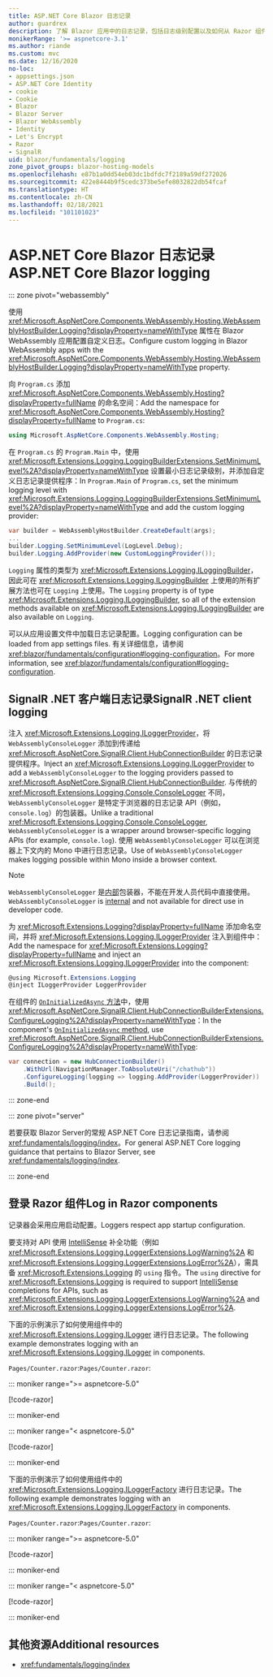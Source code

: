 ```yaml
---
title: ASP.NET Core Blazor 日志记录
author: guardrex
description: 了解 Blazor 应用中的日志记录，包括日志级别配置以及如何从 Razor 组件写入日志消息。
monikerRange: '>= aspnetcore-3.1'
ms.author: riande
ms.custom: mvc
ms.date: 12/16/2020
no-loc:
- appsettings.json
- ASP.NET Core Identity
- cookie
- Cookie
- Blazor
- Blazor Server
- Blazor WebAssembly
- Identity
- Let's Encrypt
- Razor
- SignalR
uid: blazor/fundamentals/logging
zone_pivot_groups: blazor-hosting-models
ms.openlocfilehash: e87b1a0dd54eb03dc1bdfdc7f2189a59df272026
ms.sourcegitcommit: 422e8444b9f5cedc373be5efe8032822db54fcaf
ms.translationtype: HT
ms.contentlocale: zh-CN
ms.lasthandoff: 02/18/2021
ms.locfileid: "101101023"
---
```

# <a name="aspnet-core-blazor-logging"></a><span data-ttu-id="02802-103">ASP.NET Core Blazor 日志记录</span><span class="sxs-lookup"><span data-stu-id="02802-103">ASP.NET Core Blazor logging</span></span>

::: zone pivot="webassembly"

<span data-ttu-id="02802-104">使用 <xref:Microsoft.AspNetCore.Components.WebAssembly.Hosting.WebAssemblyHostBuilder.Logging?displayProperty=nameWithType> 属性在 Blazor WebAssembly 应用配置自定义日志。</span><span class="sxs-lookup"><span data-stu-id="02802-104">Configure custom logging in Blazor WebAssembly apps with the <xref:Microsoft.AspNetCore.Components.WebAssembly.Hosting.WebAssemblyHostBuilder.Logging?displayProperty=nameWithType> property.</span></span>

<span data-ttu-id="02802-105">向 `Program.cs` 添加 <xref:Microsoft.AspNetCore.Components.WebAssembly.Hosting?displayProperty=fullName> 的命名空间：</span><span class="sxs-lookup"><span data-stu-id="02802-105">Add the namespace for <xref:Microsoft.AspNetCore.Components.WebAssembly.Hosting?displayProperty=fullName> to `Program.cs`:</span></span>

```csharp
using Microsoft.AspNetCore.Components.WebAssembly.Hosting;
```

<span data-ttu-id="02802-106">在 `Program.cs` 的 `Program.Main` 中，使用 <xref:Microsoft.Extensions.Logging.LoggingBuilderExtensions.SetMinimumLevel%2A?displayProperty=nameWithType> 设置最小日志记录级别，并添加自定义日志记录提供程序：</span><span class="sxs-lookup"><span data-stu-id="02802-106">In `Program.Main` of `Program.cs`, set the minimum logging level with <xref:Microsoft.Extensions.Logging.LoggingBuilderExtensions.SetMinimumLevel%2A?displayProperty=nameWithType> and add the custom logging provider:</span></span>

```csharp
var builder = WebAssemblyHostBuilder.CreateDefault(args);
...
builder.Logging.SetMinimumLevel(LogLevel.Debug);
builder.Logging.AddProvider(new CustomLoggingProvider());
```

<span data-ttu-id="02802-107">`Logging` 属性的类型为 <xref:Microsoft.Extensions.Logging.ILoggingBuilder>，因此可在 <xref:Microsoft.Extensions.Logging.ILoggingBuilder> 上使用的所有扩展方法也可在 `Logging` 上使用。</span><span class="sxs-lookup"><span data-stu-id="02802-107">The `Logging` property is of type <xref:Microsoft.Extensions.Logging.ILoggingBuilder>, so all of the extension methods available on <xref:Microsoft.Extensions.Logging.ILoggingBuilder> are also available on `Logging`.</span></span>

<span data-ttu-id="02802-108">可以从应用设置文件中加载日志记录配置。</span><span class="sxs-lookup"><span data-stu-id="02802-108">Logging configuration can be loaded from app settings files.</span></span> <span data-ttu-id="02802-109">有关详细信息，请参阅 <xref:blazor/fundamentals/configuration#logging-configuration>。</span><span class="sxs-lookup"><span data-stu-id="02802-109">For more information, see <xref:blazor/fundamentals/configuration#logging-configuration>.</span></span>

## <a name="signalr-net-client-logging"></a><span data-ttu-id="02802-110">SignalR .NET 客户端日志记录</span><span class="sxs-lookup"><span data-stu-id="02802-110">SignalR .NET client logging</span></span>

<span data-ttu-id="02802-111">注入 <xref:Microsoft.Extensions.Logging.ILoggerProvider>，将 `WebAssemblyConsoleLogger` 添加到传递给 <xref:Microsoft.AspNetCore.SignalR.Client.HubConnectionBuilder> 的日志记录提供程序。</span><span class="sxs-lookup"><span data-stu-id="02802-111">Inject an <xref:Microsoft.Extensions.Logging.ILoggerProvider> to add a `WebAssemblyConsoleLogger` to the logging providers passed to <xref:Microsoft.AspNetCore.SignalR.Client.HubConnectionBuilder>.</span></span> <span data-ttu-id="02802-112">与传统的 <xref:Microsoft.Extensions.Logging.Console.ConsoleLogger> 不同，`WebAssemblyConsoleLogger` 是特定于浏览器的日志记录 API（例如，`console.log`）的包装器。</span><span class="sxs-lookup"><span data-stu-id="02802-112">Unlike a traditional <xref:Microsoft.Extensions.Logging.Console.ConsoleLogger>, `WebAssemblyConsoleLogger` is a wrapper around browser-specific logging APIs (for example, `console.log`).</span></span> <span data-ttu-id="02802-113">使用 `WebAssemblyConsoleLogger` 可以在浏览器上下文内的 Mono 中进行日志记录。</span><span class="sxs-lookup"><span data-stu-id="02802-113">Use of `WebAssemblyConsoleLogger` makes logging possible within Mono inside a browser context.</span></span>

> [!NOTE]
> <span data-ttu-id="02802-114">`WebAssemblyConsoleLogger` 是[内部](/dotnet/csharp/language-reference/keywords/internal)包装器，不能在开发人员代码中直接使用。</span><span class="sxs-lookup"><span data-stu-id="02802-114">`WebAssemblyConsoleLogger` is [internal](/dotnet/csharp/language-reference/keywords/internal) and not available for direct use in developer code.</span></span>

<span data-ttu-id="02802-115">为 <xref:Microsoft.Extensions.Logging?displayProperty=fullName> 添加命名空间，并将 <xref:Microsoft.Extensions.Logging.ILoggerProvider> 注入到组件中：</span><span class="sxs-lookup"><span data-stu-id="02802-115">Add the namespace for <xref:Microsoft.Extensions.Logging?displayProperty=fullName> and inject an <xref:Microsoft.Extensions.Logging.ILoggerProvider> into the component:</span></span>

```csharp
@using Microsoft.Extensions.Logging
@inject ILoggerProvider LoggerProvider
```

<span data-ttu-id="02802-116">在组件的 [`OnInitializedAsync` 方法](xref:blazor/components/lifecycle#component-initialization-methods)中，使用 <xref:Microsoft.AspNetCore.SignalR.Client.HubConnectionBuilderExtensions.ConfigureLogging%2A?displayProperty=nameWithType>：</span><span class="sxs-lookup"><span data-stu-id="02802-116">In the component's [`OnInitializedAsync` method](xref:blazor/components/lifecycle#component-initialization-methods), use <xref:Microsoft.AspNetCore.SignalR.Client.HubConnectionBuilderExtensions.ConfigureLogging%2A?displayProperty=nameWithType>:</span></span>

```csharp
var connection = new HubConnectionBuilder()
    .WithUrl(NavigationManager.ToAbsoluteUri("/chathub"))
    .ConfigureLogging(logging => logging.AddProvider(LoggerProvider))
    .Build();
```

::: zone-end

::: zone pivot="server"

<span data-ttu-id="02802-117">若要获取 Blazor Server的常规 ASP.NET Core 日志记录指南，请参阅 <xref:fundamentals/logging/index>。</span><span class="sxs-lookup"><span data-stu-id="02802-117">For general ASP.NET Core logging guidance that pertains to Blazor Server, see <xref:fundamentals/logging/index>.</span></span>

::: zone-end

## <a name="log-in-razor-components"></a><span data-ttu-id="02802-118">登录 Razor 组件</span><span class="sxs-lookup"><span data-stu-id="02802-118">Log in Razor components</span></span>

<span data-ttu-id="02802-119">记录器会采用应用启动配置。</span><span class="sxs-lookup"><span data-stu-id="02802-119">Loggers respect app startup configuration.</span></span>

<span data-ttu-id="02802-120">要支持对 API 使用 [IntelliSense](/visualstudio/ide/using-intellisense) 补全功能（例如 <xref:Microsoft.Extensions.Logging.LoggerExtensions.LogWarning%2A> 和 <xref:Microsoft.Extensions.Logging.LoggerExtensions.LogError%2A>），需具备 <xref:Microsoft.Extensions.Logging> 的 `using` 指令。</span><span class="sxs-lookup"><span data-stu-id="02802-120">The `using` directive for <xref:Microsoft.Extensions.Logging> is required to support [IntelliSense](/visualstudio/ide/using-intellisense) completions for APIs, such as <xref:Microsoft.Extensions.Logging.LoggerExtensions.LogWarning%2A> and <xref:Microsoft.Extensions.Logging.LoggerExtensions.LogError%2A>.</span></span>

<span data-ttu-id="02802-121">下面的示例演示了如何使用组件中的 <xref:Microsoft.Extensions.Logging.ILogger> 进行日志记录。</span><span class="sxs-lookup"><span data-stu-id="02802-121">The following example demonstrates logging with an <xref:Microsoft.Extensions.Logging.ILogger> in components.</span></span>

<span data-ttu-id="02802-122">`Pages/Counter.razor`:</span><span class="sxs-lookup"><span data-stu-id="02802-122">`Pages/Counter.razor`:</span></span>

::: moniker range=">= aspnetcore-5.0"

[!code-razor[](~/blazor/common/samples/5.x/BlazorSample_WebAssembly/Pages/logging/Counter1.razor?highlight=3,16)]

::: moniker-end

::: moniker range="< aspnetcore-5.0"

[!code-razor[](~/blazor/common/samples/3.x/BlazorSample_WebAssembly/Pages/logging/Counter1.razor?highlight=3,16)]

::: moniker-end

<span data-ttu-id="02802-123">下面的示例演示了如何使用组件中的 <xref:Microsoft.Extensions.Logging.ILoggerFactory> 进行日志记录。</span><span class="sxs-lookup"><span data-stu-id="02802-123">The following example demonstrates logging with an <xref:Microsoft.Extensions.Logging.ILoggerFactory> in components.</span></span>

<span data-ttu-id="02802-124">`Pages/Counter.razor`:</span><span class="sxs-lookup"><span data-stu-id="02802-124">`Pages/Counter.razor`:</span></span>

::: moniker range=">= aspnetcore-5.0"

[!code-razor[](~/blazor/common/samples/5.x/BlazorSample_WebAssembly/Pages/logging/Counter2.razor?highlight=3,16-17)]

::: moniker-end

::: moniker range="< aspnetcore-5.0"

[!code-razor[](~/blazor/common/samples/3.x/BlazorSample_WebAssembly/Pages/logging/Counter2.razor?highlight=3,16-17)]

::: moniker-end

## <a name="additional-resources"></a><span data-ttu-id="02802-125">其他资源</span><span class="sxs-lookup"><span data-stu-id="02802-125">Additional resources</span></span>

* <xref:fundamentals/logging/index>
